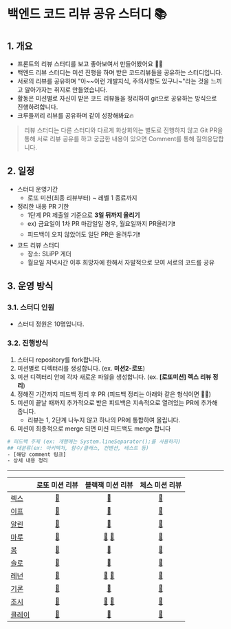 # 백엔드 코드 리뷰 공유 스터디 📚

## 1. 개요
- 프론트의 리뷰 스터디를 보고 좋아보여서 만들어봤어요 👍🏻
- 백엔드 리뷰 스터디는 미션 진행을 하며 받은 코드리뷰들을 공유하는 스터디입니다.
- 서로의 리뷰를 공유하며 "아~~이런 개발지식, 주의사항도 있구나~"라는 것을 느끼고 알아가자는 취지로 만들었습니다.
- 활동은 미션별로 자신이 받은 코드 리뷰들을 정리하여 git으로 공유하는 방식으로 진행하려합니다.
- 크루들끼리 리뷰를 공유하며 같이 성장해봐요🔥

>  리뷰 스터디는 다른 스터디와 다르게 화상회의는 별도로 진행하지 않고 Git PR을 통해 서로 리뷰 공유를 하고 궁금한 내용이 있으면 Comment를 통해 질의응답합니다.

## 2. 일정

- 스터디 운영기간
  - 로또 미션(최종 리뷰부터) ~ 레벨 1 종료까지
- 정리한 내용 PR 기한
  - 1단계 PR 제출일 기준으로 **3일 뒤까지 올리기**
  - ex) 금요일이 1차 PR 마감일일 경우, 월요일까지 PR올리기❗️
  - 피드백이 오지 않았어도 일단 PR은 올려두기❗️
- 코드 리뷰 스터디
  - 장소: SLiPP 게더
  - 월요일 저녁시간 이후 희망자에 한해서 자발적으로 모여 서로의 코드를 공유

## 3. 운영 방식
### 3.1. 스터디 인원
- 스터디 정원은 10명입니다.

### 3.2. 진행방식
1. 스터디 repository를 fork합니다.
2. 미션별로 디렉터리를 생성합니다. (ex. **미션2-로또**)
3. 미션 디렉터리 안에 각자 새로운 파일을 생성합니다. (ex. **[로또미션] 렉스 리뷰 정리**)
4. 정해진 기간까지 피드백 정리 후 PR (피드백 정리는 아래와 같은 형식이면 👍🏻)
5. 미션이 끝날 때까지 추가적으로 받은 피드백은 지속적으로 열려있는 PR에 추가해 줍니다. 
   - 리뷰는 1, 2단계 나누지 않고 하나의 PR에 통합하여 올립니다.
6. 미션이 최종적으로 merge 되면 미션 피드백도 merge 합니다

```bash
# 피드백 주제 (ex: 개행에는 System.lineSeparator();를 사용하자)
## 대분류(ex: 아키텍처, 함수/클래스, 컨벤션, 테스트 등)
- [해당 comment 링크]
- 상세 내용 정리
```

<hr>


|                                           |                                                                                                                                          로또 미션 리뷰                                                                                                                                           |                                                                                                                                                                                                                                                                                                  블랙잭 미션 리뷰                                                                                                                                                                                                                                                                                                  |                                                                                                                                체스 미션 리뷰                                                                                                                                |
|-------------------------------------------|:-------------------------------------------------------------------------------------------------------------------------------------------------------------------------------------------------------------------------------------------------------------------------------------------:|:-----------------------------------------------------------------------------------------------------------------------------------------------------------------------------------------------------------------------------------------------------------------------------------------------------------------------------------------------------------------------------------------------------------------------------------------------------------------------------------------------------------------------------------------------------------------------------------------------------------:|:----------------------------------------------------------------------------------------------------------------------------------------------------------------------------------------------------------------------------------------------------------------------:|
| [렉스](https://github.com/Seongwon97)       |     [🔗](https://github.com/woowacourse-study/2022-back-end-code-review-study/blob/main/%5BMission2%5D%20%EB%A1%9C%EB%98%90%20%EB%AF%B8%EC%85%98/%5B%EB%A1%9C%EB%98%90%20%EB%AF%B8%EC%85%98%5D%20%EB%A0%89%EC%8A%A4%20%EC%B5%9C%EC%A2%85%20%EB%A6%AC%EB%B7%B0%20%EC%A0%95%EB%A6%AC.md)      |                                                                                                                                        [🔗](https://github.com/woowacourse-study/2022-back-end-code-review-study/blob/main/%5BMission3%5D%20%EB%B8%94%EB%9E%99%EC%9E%AD%20%EB%AF%B8%EC%85%98/%5B%EB%B8%94%EB%9E%99%EC%9E%AD%20%EB%AF%B8%EC%85%98%5D%20%EB%A0%89%EC%8A%A4%201%EB%8B%A8%EA%B3%84%2C%20%EC%B5%9C%EC%A2%85%20%EB%A6%AC%EB%B7%B0%20%EC%A0%95%EB%A6%AC.md)                                                                                                                                        |     [🔗](https://github.com/woowacourse-study/2022-back-end-code-review-study/blob/main/%5BMission4%5D%20%EC%B2%B4%EC%8A%A4%20%EB%AF%B8%EC%85%98/%5B%EC%B2%B4%EC%8A%A4%20%EB%AF%B8%EC%85%98%5D%20%EB%A0%89%EC%8A%A4%20%EB%A6%AC%EB%B7%B0%20%EC%A0%95%EB%A6%AC.md)      |
| [이프](https://github.com/sinb57)           |       [🔗](https://github.com/woowacourse-study/2022-back-end-code-review-study/tree/main/%5BMission2%5D%20%EB%A1%9C%EB%98%90%20%EB%AF%B8%EC%85%98/%5B%EB%A1%9C%EB%98%90%20%EB%AF%B8%EC%85%98%5D%20%EC%9D%B4%ED%94%84%20%EC%B5%9C%EC%A2%85%20%EB%A6%AC%EB%B7%B0%20%EC%A0%95%EB%A6%AC)       |                                                                                               [🔗](https://github.com/woowacourse-study/2022-back-end-code-review-study/blob/main/%5BMission3%5D%20%EB%B8%94%EB%9E%99%EC%9E%AD%20%EB%AF%B8%EC%85%98/%5B%EB%B8%94%EB%9E%99%EC%9E%AD%20%EB%AF%B8%EC%85%98%5D%20%EC%9D%B4%ED%94%84%20%EB%A6%AC%EB%B7%B0%20%EC%A0%95%EB%A6%AC/%EC%BD%9C%EB%B0%B1%ED%95%A8%EC%88%98%20%EC%82%AC%EC%9A%A9%EC%97%90%20%EB%8C%80%ED%95%9C%20%EC%A7%88%EC%9D%98%EC%9D%91%EB%8B%B5.md)                                                                                                |                                                                                                                                 [🔗]()                                                                                                                                 |
| [알린](https://github.com/OzRagwort)        |     [🔗](https://github.com/woowacourse-study/2022-back-end-code-review-study/blob/main/%5BMission2%5D%20%EB%A1%9C%EB%98%90%20%EB%AF%B8%EC%85%98/%5B%EB%A1%9C%EB%98%90%20%EB%AF%B8%EC%85%98%5D%20%EC%95%8C%EB%A6%B0%20%EC%B5%9C%EC%A2%85%20%EB%A6%AC%EB%B7%B0%20%EC%A0%95%EB%A6%AC.md)      |                                                                                                                                        [🔗](https://github.com/woowacourse-study/2022-back-end-code-review-study/blob/main/%5BMission3%5D%20%EB%B8%94%EB%9E%99%EC%9E%AD%20%EB%AF%B8%EC%85%98/%5B%EB%B8%94%EB%9E%99%EC%9E%AD%20%EB%AF%B8%EC%85%98%5D%20%EC%95%8C%EB%A6%B0%201%EB%8B%A8%EA%B3%84%2C%20%EC%B5%9C%EC%A2%85%20%EB%A6%AC%EB%B7%B0%20%EC%A0%95%EB%A6%AC.md)                                                                                                                                        |     [🔗](https://github.com/woowacourse-study/2022-back-end-code-review-study/blob/main/%5BMission4%5D%20%EC%B2%B4%EC%8A%A4%20%EB%AF%B8%EC%85%98/%5B%EC%B2%B4%EC%8A%A4%20%EB%AF%B8%EC%85%98%5D%20%EC%95%8C%EB%A6%B0%20%EB%A6%AC%EB%B7%B0%20%EC%A0%95%EB%A6%AC.md)      |
| [마루](https://github.com/chawani)          |     [🔗](https://github.com/woowacourse-study/2022-back-end-code-review-study/blob/main/%5BMission2%5D%20%EB%A1%9C%EB%98%90%20%EB%AF%B8%EC%85%98/%5B%EB%A1%9C%EB%98%90%20%EB%AF%B8%EC%85%98%5D%20%EB%A7%88%EB%A3%A8%201%EB%8B%A8%EA%B3%84%20%EB%A6%AC%EB%B7%B0%20%EC%A0%95%EB%A6%AC.md)     | [🔗](https://github.com/woowacourse-study/2022-back-end-code-review-study/blob/main/%5BMission3%5D%20%EB%B8%94%EB%9E%99%EC%9E%AD%20%EB%AF%B8%EC%85%98/%5B%EB%B8%94%EB%9E%99%EC%9E%AD%20%EB%AF%B8%EC%85%98%5D%20%EB%A7%88%EB%A3%A8%201%EB%8B%A8%EA%B3%84%20%EB%A6%AC%EB%B7%B0%20%EC%A0%95%EB%A6%AC.md)  [🔗](https://github.com/woowacourse-study/2022-back-end-code-review-study/blob/main/%5BMission3%5D%20%EB%B8%94%EB%9E%99%EC%9E%AD%20%EB%AF%B8%EC%85%98/%5B%EB%B8%94%EB%9E%99%EC%9E%AD%20%EB%AF%B8%EC%85%98%5D%20%EB%A7%88%EB%A3%A8%20%EC%B5%9C%EC%A2%85%20%EB%A6%AC%EB%B7%B0%20%EC%A0%95%EB%A6%AC.md) |     [🔗](https://github.com/woowacourse-study/2022-back-end-code-review-study/blob/main/%5BMission4%5D%20%EC%B2%B4%EC%8A%A4%20%EB%AF%B8%EC%85%98/%5B%EC%B2%B4%EC%8A%A4%20%EB%AF%B8%EC%85%98%5D%20%EB%A7%88%EB%A3%A8%20%EB%A6%AC%EB%B7%B0%20%EC%A0%95%EB%A6%AC.md)      |
| [봄](https://github.com/JangBomi)          |          [🔗](https://github.com/woowacourse-study/2022-back-end-code-review-study/blob/main/%5BMission2%5D%20%EB%A1%9C%EB%98%90%20%EB%AF%B8%EC%85%98/%5B%EB%A1%9C%EB%98%90%20%EB%AF%B8%EC%85%98%5D%20%EB%B4%84%20%EC%B5%9C%EC%A2%85%20%EB%A6%AC%EB%B7%B0%20%EC%A0%95%EB%A6%AC.md)          |                                                                                                                                            [🔗](https://github.com/woowacourse-study/2022-back-end-code-review-study/blob/main/%5BMission3%5D%20%EB%B8%94%EB%9E%99%EC%9E%AD%20%EB%AF%B8%EC%85%98/%5B%EB%B8%94%EB%9E%99%EC%9E%AD%20%EB%AF%B8%EC%85%98%5D%20%EB%B4%84%201%EB%8B%A8%EA%B3%84%2C%20%EC%B5%9C%EC%A2%85%20%EB%A6%AC%EB%B7%B0%20%EC%A0%95%EB%A6%AC.md)                                                                                                                                             |          [🔗](https://github.com/woowacourse-study/2022-back-end-code-review-study/blob/main/%5BMission4%5D%20%EC%B2%B4%EC%8A%A4%20%EB%AF%B8%EC%85%98/%5B%EC%B2%B4%EC%8A%A4%20%EB%AF%B8%EC%85%98%5D%20%EB%B4%84%20%EB%A6%AC%EB%B7%B0%20%EC%A0%95%EB%A6%AC.md)          |
| [슬로](https://github.com/hanull)           |     [🔗](https://github.com/woowacourse-study/2022-back-end-code-review-study/blob/main/%5BMission2%5D%20%EB%A1%9C%EB%98%90%20%EB%AF%B8%EC%85%98/%5B%EB%A1%9C%EB%98%90%20%EB%AF%B8%EC%85%98%5D%20%EC%8A%AC%EB%A1%9C%20%EC%B5%9C%EC%A2%85%20%EB%A6%AC%EB%B7%B0%20%EC%A0%95%EB%A6%AC.md)      |                                                                                                                                                                                                                                                                                                   [🔗]()                                                                                                                                                                                                                                                                                                    |     [🔗](https://github.com/woowacourse-study/2022-back-end-code-review-study/blob/main/%5BMission4%5D%20%EC%B2%B4%EC%8A%A4%20%EB%AF%B8%EC%85%98/%5B%EC%B2%B4%EC%8A%A4%20%EB%AF%B8%EC%85%98%5D%20%EC%8A%AC%EB%A1%9C%20%EB%A6%AC%EB%B7%B0%20%EC%A0%95%EB%A6%AC.md)      |
| [레넌](https://github.com/brorae)           |     [🔗](https://github.com/woowacourse-study/2022-back-end-code-review-study/blob/main/%5BMission2%5D%20%EB%A1%9C%EB%98%90%20%EB%AF%B8%EC%85%98/%5B%EB%A1%9C%EB%98%90%20%EB%AF%B8%EC%85%98%5D%20%EB%A0%88%EB%84%8C%20%EC%B5%9C%EC%A2%85%20%EB%A6%AC%EB%B7%B0%20%EC%A0%95%EB%A6%AC.md)      | [🔗](https://github.com/woowacourse-study/2022-back-end-code-review-study/blob/main/%5BMission3%5D%20%EB%B8%94%EB%9E%99%EC%9E%AD%20%EB%AF%B8%EC%85%98/%5B%EB%B8%94%EB%9E%99%EC%9E%AD%20%EB%AF%B8%EC%85%98%5D%20%EB%A0%88%EB%84%8C%201%EB%8B%A8%EA%B3%84%20%EB%A6%AC%EB%B7%B0%20%EC%A0%95%EB%A6%AC.md)  [🔗](https://github.com/woowacourse-study/2022-back-end-code-review-study/blob/main/%5BMission3%5D%20%EB%B8%94%EB%9E%99%EC%9E%AD%20%EB%AF%B8%EC%85%98/%5B%EB%B8%94%EB%9E%99%EC%9E%AD%20%EB%AF%B8%EC%85%98%5D%20%EB%A0%88%EB%84%8C%20%EC%B5%9C%EC%A2%85%20%EB%A6%AC%EB%B7%B0%20%EC%A0%95%EB%A6%AC.md) |     [🔗](https://github.com/woowacourse-study/2022-back-end-code-review-study/blob/main/%5BMission4%5D%20%EC%B2%B4%EC%8A%A4%20%EB%AF%B8%EC%85%98/%5B%EC%B2%B4%EC%8A%A4%20%EB%AF%B8%EC%85%98%5D%20%EB%A0%88%EB%84%8C%20%EB%A6%AC%EB%B7%B0%20%EC%A0%95%EB%A6%AC.md)      |
| [기론](https://github.com/Gyuchool)         |     [🔗](https://github.com/woowacourse-study/2022-back-end-code-review-study/blob/main/%5BMission2%5D%20%EB%A1%9C%EB%98%90%20%EB%AF%B8%EC%85%98/%5B%EB%A1%9C%EB%98%90%20%EB%AF%B8%EC%85%98%5D%20%EA%B8%B0%EB%A1%A0%20%EC%B5%9C%EC%A2%85%20%EB%A6%AC%EB%B7%B0%20%EC%A0%95%EB%A6%AC.md)      |                                                                                                                                        [🔗](https://github.com/woowacourse-study/2022-back-end-code-review-study/blob/main/%5BMission3%5D%20%EB%B8%94%EB%9E%99%EC%9E%AD%20%EB%AF%B8%EC%85%98/%5B%EB%B8%94%EB%9E%99%EC%9E%AD%20%EB%AF%B8%EC%85%98%5D%20%EA%B8%B0%EB%A1%A0%201%EB%8B%A8%EA%B3%84%2C%20%EC%B5%9C%EC%A2%85%20%EB%A6%AC%EB%B7%B0%20%EC%A0%95%EB%A6%AC.md)                                                                                                                                        |     [🔗](https://github.com/woowacourse-study/2022-back-end-code-review-study/blob/main/%5BMission4%5D%20%EC%B2%B4%EC%8A%A4%20%EB%AF%B8%EC%85%98/%5B%EC%B2%B4%EC%8A%A4%20%EB%AF%B8%EC%85%98%5D%20%EA%B8%B0%EB%A1%A0%20%EB%A6%AC%EB%B7%B0%20%EC%A0%95%EB%A6%AC.md)      |
| [조시](https://github.com/hyunrrr)          |     [🔗](https://github.com/woowacourse-study/2022-back-end-code-review-study/blob/main/%5BMission2%5D%20%EB%A1%9C%EB%98%90%20%EB%AF%B8%EC%85%98/%5B%EB%A1%9C%EB%98%90%20%EB%AF%B8%EC%85%98%5D%20%EC%A1%B0%EC%8B%9C%20%EC%B5%9C%EC%A2%85%20%EB%A6%AC%EB%B7%B0%20%EC%A0%95%EB%A6%AC.md)      | [🔗](https://github.com/woowacourse-study/2022-back-end-code-review-study/blob/main/%5BMission3%5D%20%EB%B8%94%EB%9E%99%EC%9E%AD%20%EB%AF%B8%EC%85%98/%5B%EB%B8%94%EB%9E%99%EC%9E%AD%20%EB%AF%B8%EC%85%98%5D%20%EC%A1%B0%EC%8B%9C%201%EB%8B%A8%EA%B3%84%20%EB%A6%AC%EB%B7%B0%20%EC%A0%95%EB%A6%AC.md) [🔗](https://github.com/woowacourse-study/2022-back-end-code-review-study/blob/main/%5BMission3%5D%20%EB%B8%94%EB%9E%99%EC%9E%AD%20%EB%AF%B8%EC%85%98/%5B%EB%B8%94%EB%9E%99%EC%9E%AD%20%EB%AF%B8%EC%85%98%5D%20%EC%A1%B0%EC%8B%9C%20%EC%B5%9C%EC%A2%85%20%EB%A6%AC%EB%B7%B0%20%EC%A0%95%EB%A6%AC.md)  |   [🔗](https://github.com/woowacourse-study/2022-back-end-code-review-study/blob/main/%5BMission4%5D%20%EC%B2%B4%EC%8A%A4%20%EB%AF%B8%EC%85%98/%5B%EC%B2%B4%EC%8A%A4%20%EB%AF%B8%EC%85%98%5D%20%EC%A1%B0%EC%8B%9C%20%EB%A6%AC%EB%B7%B0%20%EC%A0%95%EB%A6%AC.md)        |
| [클레이](https://github.com/yangdongjue5510) | [🔗](https://github.com/woowacourse-study/2022-back-end-code-review-study/blob/main/%5BMission2%5D%20%EB%A1%9C%EB%98%90%20%EB%AF%B8%EC%85%98/%5B%EB%A1%9C%EB%98%90%20%EB%AF%B8%EC%85%98%5D%20%ED%81%B4%EB%A0%88%EC%9D%B4%20%EC%B5%9C%EC%A2%85%20%EB%A6%AC%EB%B7%B0%20%EC%A0%95%EB%A6%AC.md) |                                                                                   [🔗](https://github.com/woowacourse-study/2022-back-end-code-review-study/blob/main/%5BMission3%5D%20%EB%B8%94%EB%9E%99%EC%9E%AD%20%EB%AF%B8%EC%85%98/%5B%EB%B8%94%EB%9E%99%EC%9E%AD%20%EB%AF%B8%EC%85%98%5D%20%ED%81%B4%EB%A0%88%EC%9D%B4%201%EB%8B%A8%EA%B3%84%2C%20%EC%B5%9C%EC%A2%85%20%EB%A6%AC%EB%B7%B0%20%EC%A0%95%EB%A6%AC.md)                                                                                                                                                                                    | [🔗](https://github.com/woowacourse-study/2022-back-end-code-review-study/blob/main/%5BMission4%5D%20%EC%B2%B4%EC%8A%A4%20%EB%AF%B8%EC%85%98/%5B%EC%B2%B4%EC%8A%A4%20%EB%AF%B8%EC%85%98%5D%20%ED%81%B4%EB%A0%88%EC%9D%B4%20%EB%A6%AC%EB%B7%B0%20%EC%A0%95%EB%A6%AC.md) |

